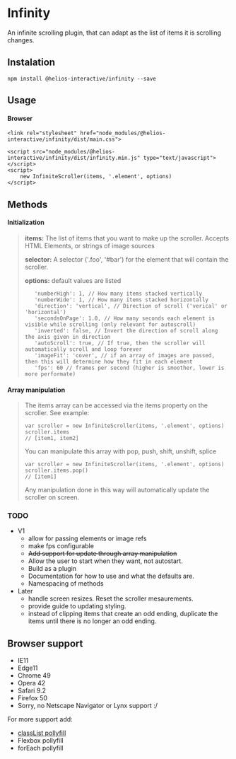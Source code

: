 # Infinity

An infinite scrolling plugin, that can adapt as the list of items it is scrolling changes.

## Instalation

```$xslt
npm install @helios-interactive/infinity --save
```

## Usage

#### Browser

```
<link rel="stylesheet" href="node_modules/@helios-interactive/infinity/dist/main.css">

<script src="node_modules/@helios-interactive/infinity/dist/infinity.min.js" type="text/javascript"></script>
<script>
    new InfiniteScroller(items, '.element', options)
</script>
```

## Methods

#### Initialization

> **items:** The list of items that you want to make up the scroller. Accepts HTML Elements, or strings of image sources
>
> **selector:** A selector ('.foo', '#bar') for the element that will contain the scroller.
>
> **options:** default values are listed
>
> ```
>    'numberHigh': 1, // How many items stacked vertically
>    'numberWide': 1, // How many items stacked horizontally
>    'direction': 'vertical', // Direction of scroll ('verical' or 'horizontal')
>    'secondsOnPage': 1.0, // How many seconds each element is visible while scrolling (only relevant for autoscroll)
>    'inverted': false, // Invert the direction of scroll along the axis given in direction
>    'autoScroll': true, // If true, then the scroller will automatically scroll and loop forever
>    'imageFit': 'cover', // if an array of images are passed, then this will determine how they fit in each element
>    'fps': 60 // frames per second (higher is smoother, lower is more performate)
> ```

#### Array manipulation

> The items array can be accessed via the items property on the scroller. See example:
>```
> var scroller = new InfiniteScroller(items, '.element', options)
> scroller.items 
> // [item1, item2]
>```
>
> You can manipulate this array with pop, push, shift, unshift, splice
>```
> var scroller = new InfiniteScroller(items, '.element', options)
> scroller.items.pop()
> // [item1]
>```
> Any manipulation done in this way will automatically update the scroller on screen.


### TODO
* V1
    * allow for passing elements or image refs
    * make fps configurable
    * ~~Add support for update through array manipulation~~
    * Allow the user to start when they want, not autostart.
    * Build as a plugin
    * Documentation for how to use and what the defaults are.
    * Namespacing of methods
* Later
    * handle screen resizes. Reset the scroller mesaurements.
    * provide guide to updating styling.
    * instead of clipping items that create an odd ending, duplicate the items until there is no longer an odd ending.

## Browser support

 - IE11
 - Edge11
 - Chrome 49
 - Opera 42
 - Safari 9.2
 - Firefox 50
 - Sorry, no Netscape Navigator or Lynx support :/

For more support add:
 - [classList pollyfill](https://github.com/eligrey/classList.js)
 - Flexbox pollyfill
 - forEach pollyfill